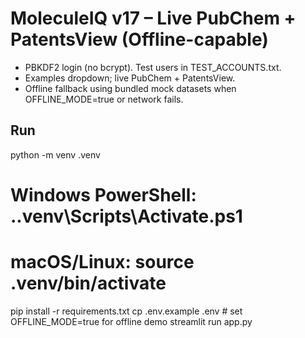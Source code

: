 # MoleculeIQ v17 – Live PubChem + PatentsView (Offline-capable)
- PBKDF2 login (no bcrypt). Test users in TEST_ACCOUNTS.txt.
- Examples dropdown; live PubChem + PatentsView.
- Offline fallback using bundled mock datasets when OFFLINE_MODE=true or network fails.

## Run
python -m venv .venv
# Windows PowerShell: .\.venv\Scripts\Activate.ps1
# macOS/Linux: source .venv/bin/activate
pip install -r requirements.txt
cp .env.example .env  # set OFFLINE_MODE=true for offline demo
streamlit run app.py
